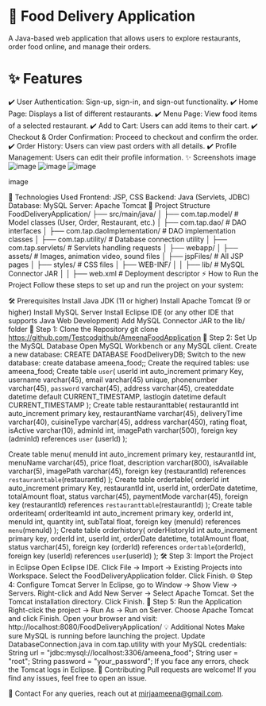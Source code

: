 # 🍔 Food Delivery Application
A Java-based web application that allows users to explore restaurants, order food online, and manage their orders.

# ✨ Features
✔️ User Authentication: Sign-up, sign-in, and sign-out functionality.
✔️ Home Page: Displays a list of different restaurants.
✔️ Menu Page: View food items of a selected restaurant.
✔️ Add to Cart: Users can add items to their cart.
✔️ Checkout & Order Confirmation: Proceed to checkout and confirm the order.
✔️ Order History: Users can view past orders with all details.
✔️ Profile Management: Users can edit their profile information.
✨ Screenshots
image
![image](https://github.com/user-attachments/assets/2d2d5cec-dae6-43cc-9fa2-1521ec812d9b)
![image](https://github.com/user-attachments/assets/e5bbce3b-5377-4d9e-ac75-c2592a2f3ec8)
![image](https://github.com/user-attachments/assets/7d406c13-aa3b-434d-8968-3c5f29a3052e)

image

🔧 Technologies Used
Frontend: JSP, CSS
Backend: Java (Servlets, JDBC)
Database: MySQL
Server: Apache Tomcat
📝 Project Structure
FoodDeliveryApplication/
├── src/main/java/
│   ├── com.tap.model/           # Model classes (User, Order, Restaurant, etc.)
│   ├── com.tap.dao/             # DAO interfaces
│   ├── com.tap.daoImplementation/  # DAO implementation classes
│   ├── com.tap.utility/         # Database connection utility
│   ├── com.tap.servlets/        # Servlets handling requests
│
├── webapp/
│   ├── assets/                  # Images, animation video, sound files
│   ├── jspFiles/                # All JSP pages
│   ├── styles/                  # CSS files
│   ├── WEB-INF/
│   │   ├── lib/                 # MySQL Connector JAR
│   │   ├── web.xml              # Deployment descriptor
⚡ How to Run the Project
Follow these steps to set up and run the project on your system:

🛠 Prerequisites
Install Java JDK (11 or higher)
Install Apache Tomcat (9 or higher)
Install MySQL Server
Install Eclipse IDE (or any other IDE that supports Java Web Development)
Add MySQL Connector JAR to the lib/ folder
📝 Step 1: Clone the Repository
git clone https://github.com/Testcodgithub/AmeenaFoodApplication
🔧 Step 2: Set Up the MySQL Database
Open MySQL Workbench or any MySQL client.
Create a new database:
CREATE DATABASE FoodDeliveryDB;
Switch to the new database:
create database ameena_food;;
Create the required tables:
use ameena_food;
Create table `user`(
userId int auto_increment primary Key,
username varchar(45),
email varchar(45)  unique,
phonenumber varchar(45),
`password` varchar(45),
address varchar(45),
createddate datetime default CURRENT_TIMESTAMP,
lastlogin datetime default CURRENT_TIMESTAMP
);
Create table restauranttable(
restaurantId int auto_increment primary key,
restaurantName varchar(45),
deliveryTime varchar(40),
cuisineType varchar(45),
address varchar(450),
rating float,
isActive varchar(10),
adminId int,
imagePath varchar(500),
foreign key (adminId) references `user` (userId)
);

Create table menu(
menuId int auto_increment primary key,
restaurantId int,
menuName varchar(45),
price float,
description varchar(800),
isAvailable varchar(5),
imagePath varchar(45),
foreign key (restaurantId) references `restauranttable`(restaurantId)
);
Create table ordertable(
orderId int auto_increment primary Key,
restaurantId int,
userId int,
orderDate datetime,
totalAmount float,
status varchar(45),
paymentMode varchar(45),
foreign key (restaurantId) references `restauranttable`(restaurantId)
);
Create table orderiteam(
orderIteamId int auto_increment primary key,
orderId int,
menuId int,
quantity int,
subTatal float,
foreign key (menuId) references `menu`(menuId)
);
Create table orderhistory(
orderHistoryId int auto_increment primary key,
orderId int,
userId int,
orderDate datetime,
totalAmount float,
status varchar(45),
foreign key (orderId) references `ordertable`(orderId),
foreign key (userId) references  `user`(userId)
);
🛠 Step 3: Import the Project in Eclipse
Open Eclipse IDE.
Click File → Import → Existing Projects into Workspace.
Select the FoodDeliveryApplication folder.
Click Finish.
🌐 Step 4: Configure Tomcat Server
In Eclipse, go to Window → Show View → Servers.
Right-click and Add New Server → Select Apache Tomcat.
Set the Tomcat installation directory.
Click Finish.
🚀 Step 5: Run the Application
Right-click the project → Run As → Run on Server.
Choose Apache Tomcat and click Finish.
Open your browser and visit:
http://localhost:8080/FoodDeliveryApplication/
💡 Additional Notes
Make sure MySQL is running before launching the project.
Update DatabaseConnection.java in com.tap.utility with your MySQL credentials:
String url = "jdbc:mysql://localhost:3306/ameena_food";
String user = "root";
String password = "your_password";
If you face any errors, check the Tomcat logs in Eclipse.
💼 Contributing
Pull requests are welcome! If you find any issues, feel free to open an issue.

💌 Contact
For any queries, reach out at mirjaameena@gmail.com.
